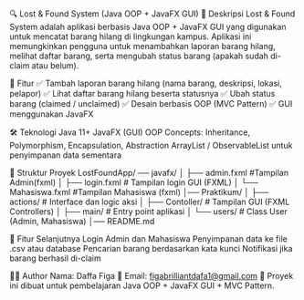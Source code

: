 🔍 Lost & Found System (Java OOP + JavaFX GUI)
📖 Deskripsi
Lost & Found System adalah aplikasi berbasis Java OOP + JavaFX GUI yang digunakan untuk mencatat barang hilang di lingkungan kampus.
Aplikasi ini memungkinkan pengguna untuk menambahkan laporan barang hilang, melihat daftar barang, serta mengubah status barang (apakah sudah di-claim atau belum).


🎯 Fitur
✅ Tambah laporan barang hilang (nama barang, deskripsi, lokasi, pelapor)
✅ Lihat daftar barang hilang beserta statusnya
✅ Ubah status barang (claimed / unclaimed)
✅ Desain berbasis OOP (MVC Pattern)
✅ GUI menggunakan JavaFX

🛠️ Teknologi
Java 11+
JavaFX (GUI)
OOP Concepts: Inheritance, Polymorphism, Encapsulation, Abstraction
ArrayList / ObservableList untuk penyimpanan data sementara

📂 Struktur Proyek
LostFoundApp/
── javafx/
│   ├── admin.fxml         #Tampilan Admin(fxml)
│   ├── login.fxml         # Tampilan login GUI (FXML)
│   └── Mahasiswa.fxml     #Tampilan Mahasiswa (fxml)
│── Praktikum/
│   ├── actions/           # Interface dan logic aksi
│   ├── Contoller/         # Tampilan GUI (FXML Controllers)
│   ├── main/              # Entry point aplikasi
│   └── users/             # Class User (Admin, Mahasiswa)
│── README.md

🔧 Fitur Selanjutnya
 Login Admin dan Mahasiswa
 Penyimpanan data ke file .csv atau database
 Pencarian barang berdasarkan kata kunci
 Notifikasi jika barang berhasil di-claim

👨‍💻 Author
Nama: Daffa Figa
📧 Email: figabrilliantdafa1@gmail.com
📌 Proyek ini dibuat untuk pembelajaran Java OOP + JavaFX GUI + MVC Pattern.




